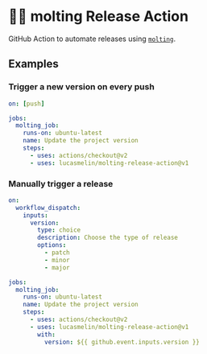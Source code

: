 # 🐍🐍 molting Release Action

GitHub Action to automate releases using [`molting`](https://github.com/lucasmelin/molting).

## Examples

### Trigger a new version on every push
```yaml
on: [push]

jobs:
  molting_job:
    runs-on: ubuntu-latest
    name: Update the project version
    steps:
      - uses: actions/checkout@v2
      - uses: lucasmelin/molting-release-action@v1
```

### Manually trigger a release
```yaml
on:
  workflow_dispatch:
    inputs:
      version:
        type: choice
        description: Choose the type of release
        options:
          - patch
          - minor
          - major

jobs:
  molting_job:
    runs-on: ubuntu-latest
    name: Update the project version
    steps:
      - uses: actions/checkout@v2
      - uses: lucasmelin/molting-release-action@v1
        with:
          version: ${{ github.event.inputs.version }}
```
